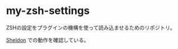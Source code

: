# my-zsh-settings

ZSHの設定をプラグインの機構を使って読み込ませるためのリポジトリ。

[Sheldon](https://github.com/rossmacarthur/sheldon) での動作を確認している。
